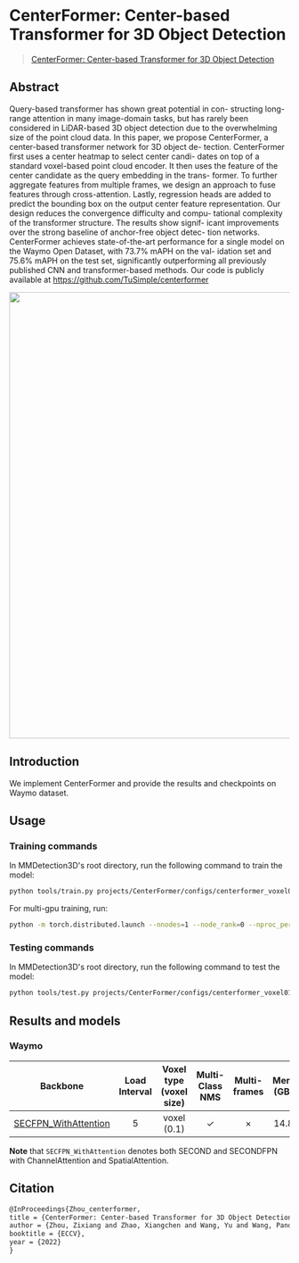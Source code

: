 # CenterFormer: Center-based Transformer for 3D Object Detection

> [CenterFormer: Center-based Transformer for 3D Object Detection](https://arxiv.org/abs/2209.05588)

<!-- [ALGORITHM] -->

## Abstract

Query-based transformer has shown great potential in con-
structing long-range attention in many image-domain tasks, but has
rarely been considered in LiDAR-based 3D object detection due to the
overwhelming size of the point cloud data. In this paper, we propose
CenterFormer, a center-based transformer network for 3D object de-
tection. CenterFormer first uses a center heatmap to select center candi-
dates on top of a standard voxel-based point cloud encoder. It then uses
the feature of the center candidate as the query embedding in the trans-
former. To further aggregate features from multiple frames, we design
an approach to fuse features through cross-attention. Lastly, regression
heads are added to predict the bounding box on the output center feature
representation. Our design reduces the convergence difficulty and compu-
tational complexity of the transformer structure. The results show signif-
icant improvements over the strong baseline of anchor-free object detec-
tion networks. CenterFormer achieves state-of-the-art performance for a
single model on the Waymo Open Dataset, with 73.7% mAPH on the val-
idation set and 75.6% mAPH on the test set, significantly outperforming
all previously published CNN and transformer-based methods. Our code
is publicly available at https://github.com/TuSimple/centerformer

<div align=center>
<img src="https://user-images.githubusercontent.com/34888372/209500088-b707d7cd-d4d5-4f20-8fdf-a2c7ad15df34.png" width="800"/>
</div>

## Introduction

We implement CenterFormer and provide the results and checkpoints on Waymo dataset.

## Usage

<!-- For a typical model, this section should contain the commands for training and testing. You are also suggested to dump your environment specification to env.yml by `conda env export > env.yml`. -->

### Training commands

In MMDetection3D's root directory, run the following command to train the model:

```bash
python tools/train.py projects/CenterFormer/configs/centerformer_voxel01_second-atten_secfpn-atten_4xb4-cyclic-20e_waymoD5-3d-3class.py
```

For multi-gpu training, run:

```bash
python -m torch.distributed.launch --nnodes=1 --node_rank=0 --nproc_per_node=${NUM_GPUS} --master_port=29506 --master_addr="127.0.0.1" tools/train.py projects/CenterFormer/configs/centerformer_voxel01_second-atten_secfpn-atten_4xb4-cyclic-20e_waymoD5-3d-3class.py
```

### Testing commands

In MMDetection3D's root directory, run the following command to test the model:

```bash
python tools/test.py projects/CenterFormer/configs/centerformer_voxel01_second-atten_secfpn-atten_4xb4-cyclic-20e_waymoD5-3d-3class.py ${CHECKPOINT_PATH}
```

## Results and models

### Waymo

|                                                      Backbone                                                       | Load Interval | Voxel type (voxel size) | Multi-Class NMS | Multi-frames | Mem (GB) | Inf time (fps) | mAP@L1 | mAPH@L1 | mAP@L2 | **mAPH@L2** |                                                                                                                                 Download                                                                                                                                  |
| :-----------------------------------------------------------------------------------------------------------------: | :-----------: | :---------------------: | :-------------: | :----------: | :------: | :------------: | :----: | :-----: | :----: | :---------: | :-----------------------------------------------------------------------------------------------------------------------------------------------------------------------------------------------------------------------------------------------------------------------: |
| [SECFPN_WithAttention](./configs/centerformer_voxel01_second-attn_secfpn-attn_4xb4-cyclic-20e_waymoD5-3d-3class.py) |       5       |       voxel (0.1)       |        ✓        |      ×       |   14.8   |                |  72.2  |  69.5   |  65.9  |    63.3     | [log](https://download.openmmlab.com/mmdetection3d/v1.1.0_models/centerformer/centerformer_voxel01_second-attn_secfpn-attn_4xb4-cyclic-20e_waymoD5-3d-3class/centerformer_voxel01_second-attn_secfpn-attn_4xb4-cyclic-20e_waymoD5-3d-3class_20221227_205613-70c9ad37.log) |

**Note** that `SECFPN_WithAttention` denotes both SECOND and SECONDFPN with ChannelAttention and SpatialAttention.

## Citation

```latex
@InProceedings{Zhou_centerformer,
title = {CenterFormer: Center-based Transformer for 3D Object Detection},
author = {Zhou, Zixiang and Zhao, Xiangchen and Wang, Yu and Wang, Panqu and Foroosh, Hassan},
booktitle = {ECCV},
year = {2022}
}
```
